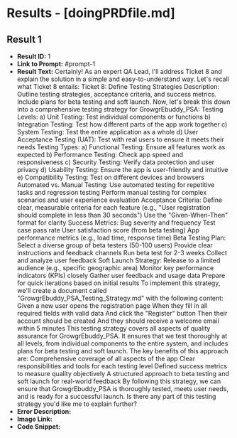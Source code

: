 # Results - [doingPRDfile.md]

## Result 1
* **Result ID:** 1
* **Link to Prompt:** #prompt-1
* **Result Text:** Certainly! As an expert QA Lead, I'll address Ticket 8 and explain the solution in a simple and easy-to-understand way. Let's recall what Ticket 8 entails:
Ticket 8: Define Testing Strategies
Description: Outline testing strategies, acceptance criteria, and success metrics. Include plans for beta testing and soft launch.
Now, let's break this down into a comprehensive testing strategy for GrowgrEbuddy_PSA:
Testing Levels:
a) Unit Testing: Test individual components or functions
b) Integration Testing: Test how different parts of the app work together
c) System Testing: Test the entire application as a whole
d) User Acceptance Testing (UAT): Test with real users to ensure it meets their needs
Testing Types:
a) Functional Testing: Ensure all features work as expected
b) Performance Testing: Check app speed and responsiveness
c) Security Testing: Verify data protection and user privacy
d) Usability Testing: Ensure the app is user-friendly and intuitive
e) Compatibility Testing: Test on different devices and browsers
Automated vs. Manual Testing:
Use automated testing for repetitive tasks and regression testing
Perform manual testing for complex scenarios and user experience evaluation
Acceptance Criteria:
Define clear, measurable criteria for each feature (e.g., "User registration should complete in less than 30 seconds")
Use the "Given-When-Then" format for clarity
Success Metrics:
Bug severity and frequency
Test case pass rate
User satisfaction score (from beta testing)
App performance metrics (e.g., load time, response time)
Beta Testing Plan:
Select a diverse group of beta testers (50-100 users)
Provide clear instructions and feedback channels
Run beta test for 2-3 weeks
Collect and analyze user feedback
Soft Launch Strategy:
Release to a limited audience (e.g., specific geographic area)
Monitor key performance indicators (KPIs) closely
Gather user feedback and usage data
Prepare for quick iterations based on initial results
To implement this strategy, we'll create a document called "GrowgrEbuddy_PSA_Testing_Strategy.md" with the following content:
Given a new user opens the registration page
When they fill in all required fields with valid data
And click the "Register" button
Then their account should be created
And they should receive a welcome email within 5 minutes
This testing strategy covers all aspects of quality assurance for GrowgrEbuddy_PSA. It ensures that we test thoroughly at all levels, from individual components to the entire system, and includes plans for beta testing and soft launch.
The key benefits of this approach are:
Comprehensive coverage of all aspects of the app
Clear responsibilities and tools for each testing level
Defined success metrics to measure quality objectively
A structured approach to beta testing and soft launch for real-world feedback
By following this strategy, we can ensure that GrowgrEbuddy_PSA is thoroughly tested, meets user needs, and is ready for a successful launch.
Is there any part of this testing strategy you'd like me to explain further?
* **Error Description:** 
* **Image Link:** 
* **Code Snippet:** 

